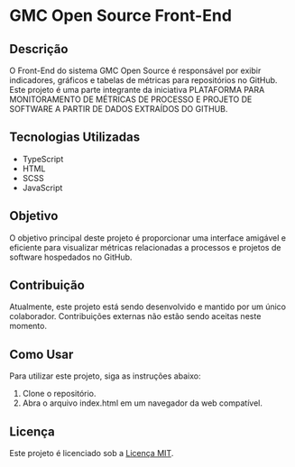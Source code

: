 # GMC Open Source Front-End

## Descrição
O Front-End do sistema GMC Open Source é responsável por exibir indicadores, gráficos e tabelas de métricas para repositórios no GitHub. Este projeto é uma parte integrante da iniciativa PLATAFORMA PARA MONITORAMENTO DE MÉTRICAS DE PROCESSO E PROJETO DE SOFTWARE A PARTIR DE DADOS EXTRAÍDOS DO GITHUB.

## Tecnologias Utilizadas
- TypeScript
- HTML
- SCSS
- JavaScript

## Objetivo
O objetivo principal deste projeto é proporcionar uma interface amigável e eficiente para visualizar métricas relacionadas a processos e projetos de software hospedados no GitHub.

## Contribuição
Atualmente, este projeto está sendo desenvolvido e mantido por um único colaborador. Contribuições externas não estão sendo aceitas neste momento.

## Como Usar
Para utilizar este projeto, siga as instruções abaixo:

1. Clone o repositório.
2. Abra o arquivo index.html em um navegador da web compatível.

## Licença
Este projeto é licenciado sob a [Licença MIT](LICENSE).

